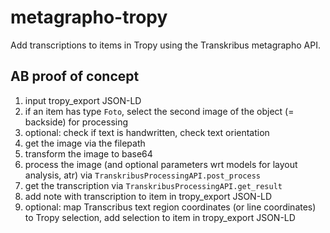 # metagrapho-tropy

Add transcriptions to items in Tropy using the Transkribus metagrapho API.

## AB proof of concept

1. input tropy_export JSON-LD
2. if an item has type `Foto`, select the second image of the object (= backside) for processing
3. optional: check if text is handwritten, check text orientation
4. get the image via the filepath
5. transform the image to base64
6. process the image (and optional parameters wrt models for layout analysis, atr) via `TranskribusProcessingAPI.post_process`
7. get the transcription via `TranskribusProcessingAPI.get_result`
8. add note with transcription to item in tropy_export JSON-LD
9. optional: map Transcribus text region coordinates (or line coordinates) to Tropy selection, add selection to item in tropy_export JSON-LD
